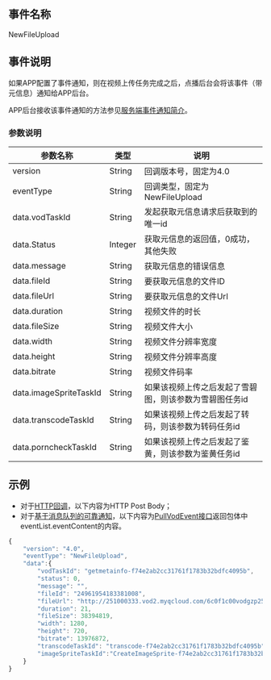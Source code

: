 ## 事件名称
NewFileUpload

## 事件说明
如果APP配置了事件通知，则在视频上传任务完成之后，点播后台会将该事件（带元信息）通知给APP后台。

APP后台接收该事件通知的方法参见[服务端事件通知简介](/document/product/266/7829)。

### 参数说明
| 参数名称 | 类型 | 说明 |
|---------|---------|---------|
| version | String | 回调版本号，固定为4.0 |
| eventType | String | 回调类型，固定为NewFileUpload |
| data.vodTaskId | String | 发起获取元信息请求后获取到的唯一id |
| data.Status | Integer | 获取元信息的返回值，0成功，其他失败 |
| data.message | String | 获取元信息的错误信息 |
| data.fileId | String | 要获取元信息的文件ID |
| data.fileUrl | String | 要获取元信息的文件Url |
| data.duration | String | 视频文件的时长 |
| data.fileSize | String | 视频文件大小 |
| data.width | String | 视频文件分辨率宽度 |
| data.height | String | 视频文件分辨率高度 |
| data.bitrate | String | 视频文件码率 |
| data.imageSpriteTaskId | String | 如果该视频上传之后发起了雪碧图，则该参数为雪碧图任务id |
| data.transcodeTaskId | String | 如果该视频上传之后发起了转码，则该参数为转码任务id |
| data.porncheckTaskId | String | 如果该视频上传之后发起了鉴黄，则该参数为鉴黄任务id |

## 示例

- 对于[HTTP回调](/document/product/266/7829#http.E5.9B.9E.E8.B0.83)，以下内容为HTTP Post Body；
- 对于[基于消息队列的可靠通知](/document/product/266/7829#.E5.9F.BA.E4.BA.8E.E6.B6.88.E6.81.AF.E9.98.9F.E5.88.97.E7.9A.84.E5.8F.AF.E9.9D.A0.E9.80.9A.E7.9F.A5)，以下内容为[PullVodEvent接口](/document/product/266/7818)返回包体中eventList.eventContent的内容。

```javascript
{
    "version": "4.0",
    "eventType": "NewFileUpload",
    "data":{
        "vodTaskId": "getmetainfo-f74e2ab2cc31761f1783b32bdfc4095b",
        "status": 0,
        "message": "",
        "fileId": "24961954183381008",
        "fileUrl": "http://251000333.vod2.myqcloud.com/6c0f1c00vodgzp251000333/cbdadd3d24961954183381008/f0.mp4",
        "duration": 21,
        "fileSize": 38394819,
        "width": 1280,
        "height": 720,
        "bitrate": 13976872,
        "transcodeTaskId": "transcode-f74e2ab2cc31761f1783b32bdfc4095b",
        "imageSpriteTaskId":"CreateImageSprite-f74e2ab2cc31761f1783b32bdfc4095b"
    }
}
```





